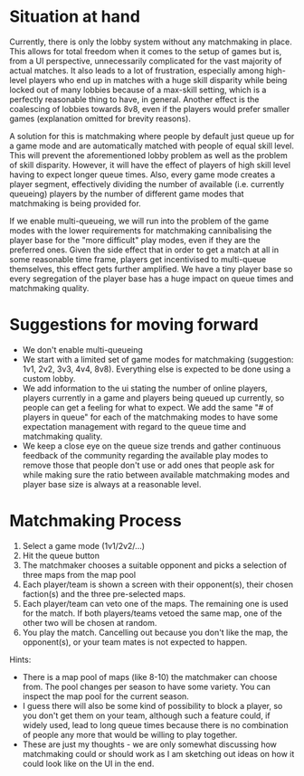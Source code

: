 # Situation at hand
Currently, there is only the lobby system without any matchmaking in place. This allows for total freedom when it comes to the setup of games but is, from a UI perspective, unnecessarily complicated for the vast majority of actual matches.
It also leads to a lot of frustration, especially among high-level players who end up in matches with a huge skill disparity while being locked out of many lobbies because of a max-skill setting, which is a perfectly reasonable thing to have, in general.
Another effect is the coalescing of lobbies towards 8v8, even if the players would prefer smaller games (explanation omitted for brevity reasons).

A solution for this is matchmaking where people by default just queue up for a game mode and are automatically matched with people of equal skill level. This will prevent the aforementioned lobby problem as well as the problem of skill disparity.
However, it will have the effect of players of high skill level having to expect longer queue times. Also, every game mode creates a player segment, effectively dividing the number of available (i.e. currently queueing) players by the number of different game modes that matchmaking is being provided for.

If we enable multi-queueing, we will run into the problem of the game modes with the lower requirements for matchmaking cannibalising the player base for the "more difficult" play modes, even if they are the preferred ones.
Given the side effect that in order to get a match at all in some reasonable time frame, players get incentivised to multi-queue themselves, this effect gets further amplified.
We have a tiny player base so every segregation of the player base has a huge impact on queue times and matchmaking quality.

# Suggestions for moving forward
* We don't enable multi-queueing
* We start with a limited set of game modes for matchmaking (suggestion: 1v1, 2v2, 3v3, 4v4, 8v8). Everything else is expected to be done using a custom lobby.
* We add information to the ui stating the number of online players, players currently in a game and players being queued up currently, so people can get a feeling for what to expect. We add the same "# of players in queue" for each of the matchmaking modes to have some expectation management with regard to the queue time and matchmaking quality.
* We keep a close eye on the queue size trends and gather continuous feedback of the community regarding the available play modes to remove those that people don't use or add ones that people ask for while making sure the ratio between available matchmaking modes and player base size is always at a reasonable level.

# Matchmaking Process
1. Select a game mode (1v1/2v2/...)
2. Hit the queue button
4. The matchmaker chooses a suitable opponent and picks a selection of three maps from the map pool
5. Each player/team is shown a screen with their opponent(s), their chosen faction(s) and the three pre-selected maps.
6. Each player/team can veto one of the maps. The remaining one is used for the match. If both players/teams vetoed the same map, one of the other two will be chosen at random.
8. You play the match. Cancelling out because you don't like the map, the opponent(s), or your team mates is not expected to happen.

Hints:
- There is a map pool of maps (like 8-10) the matchmaker can choose from. The pool changes per season to have some variety. You can inspect the map pool for the current season.
- I guess there will also be some kind of possibility to block a player, so you don't get them on your team, although such a feature could, if widely used, lead to long queue times because there is no combination of people any more that would be willing to play together.
- These are just my thoughts - we are only somewhat discussing how matchmaking could or should work as I am sketching out ideas on how it could look like on the UI in the end.